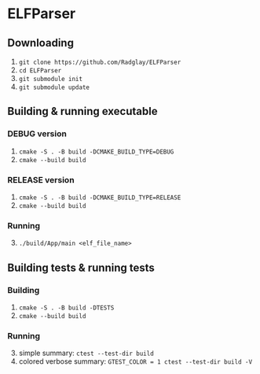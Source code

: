# ELFParser

## Downloading
1) `git clone https://github.com/Radglay/ELFParser`
2) `cd ELFParser`
3) `git submodule init`
4) `git submodule update`

## Building & running executable
### DEBUG version
1) `cmake -S . -B build -DCMAKE_BUILD_TYPE=DEBUG`
2) `cmake --build build`
### RELEASE version
1) `cmake -S . -B build -DCMAKE_BUILD_TYPE=RELEASE`
2) `cmake --build build`

### Running
3) `./build/App/main <elf_file_name>`

## Building tests & running tests
### Building
1) `cmake -S . -B build -DTESTS`
2) `cmake --build build`

### Running
3) simple summary: `ctest --test-dir build`
4) colored verbose summary: `GTEST_COLOR = 1 ctest --test-dir build -V`
